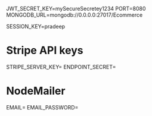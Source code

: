 JWT_SECRET_KEY=mySecureSecretey1234
PORT=8080
MONGODB_URL=mongodb://0.0.0.0:27017/Ecommerce


SESSION_KEY=pradeep


# Stripe API keys
STRIPE_SERVER_KEY=
ENDPOINT_SECRET=



# NodeMailer
EMAIL= 
EMAIL_PASSWORD= 



